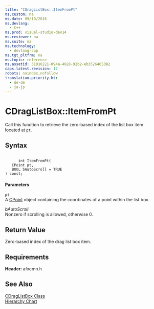 ```yaml
---
title: "CDragListBox::ItemFromPt"
ms.custom: na
ms.date: 09/19/2016
ms.devlang: 
  - C++
ms.prod: visual-studio-dev14
ms.reviewer: na
ms.suite: na
ms.technology: 
  - devlang-cpp
ms.tgt_pltfrm: na
ms.topic: reference
ms.assetid: 31910221-094a-4028-92b2-eb3526405382
caps.latest.revision: 12
robots: noindex,nofollow
translation.priority.ht: 
  - de-de
  - ja-jp
---
```

# CDragListBox::ItemFromPt
Call this function to retrieve the zero-based index of the list box item located at `pt`.  
  
## Syntax  
  
```  
  
      int ItemFromPt(  
   CPoint pt,  
   BOOL bAutoScroll = TRUE   
) const;  
```  
  
#### Parameters  
 `pt`  
 A [CPoint](../vs140/CPoint-Class.md) object containing the coordinates of a point within the list box.  
  
 *bAutoScroll*  
 Nonzero if scrolling is allowed, otherwise 0.  
  
## Return Value  
 Zero-based index of the drag list box item.  
  
## Requirements  
 **Header:** afxcmn.h  
  
## See Also  
 [CDragListBox Class](../vs140/CDragListBox-Class.md)   
 [Hierarchy Chart](../vs140/Hierarchy-Chart.md)